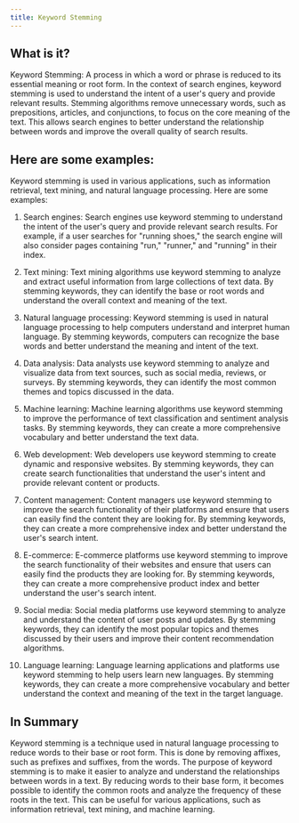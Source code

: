 ```yaml
---
title: Keyword Stemming
---
```




## What is it?

Keyword Stemming: A process in which a word or phrase is reduced to its essential meaning or root form. In the context of search engines, keyword stemming is used to understand the intent of a user's query and provide relevant results. Stemming algorithms remove unnecessary words, such as prepositions, articles, and conjunctions, to focus on the core meaning of the text. This allows search engines to better understand the relationship between words and improve the overall quality of search results.

## Here are some examples:

Keyword stemming is used in various applications, such as information retrieval, text mining, and natural language processing. Here are some examples:

1. Search engines: Search engines use keyword stemming to understand the intent of the user's query and provide relevant search results. For example, if a user searches for "running shoes," the search engine will also consider pages containing "run," "runner," and "running" in their index.

2. Text mining: Text mining algorithms use keyword stemming to analyze and extract useful information from large collections of text data. By stemming keywords, they can identify the base or root words and understand the overall context and meaning of the text.

3. Natural language processing: Keyword stemming is used in natural language processing to help computers understand and interpret human language. By stemming keywords, computers can recognize the base words and better understand the meaning and intent of the text.

4. Data analysis: Data analysts use keyword stemming to analyze and visualize data from text sources, such as social media, reviews, or surveys. By stemming keywords, they can identify the most common themes and topics discussed in the data.

5. Machine learning: Machine learning algorithms use keyword stemming to improve the performance of text classification and sentiment analysis tasks. By stemming keywords, they can create a more comprehensive vocabulary and better understand the text data.

6. Web development: Web developers use keyword stemming to create dynamic and responsive websites. By stemming keywords, they can create search functionalities that understand the user's intent and provide relevant content or products.

7. Content management: Content managers use keyword stemming to improve the search functionality of their platforms and ensure that users can easily find the content they are looking for. By stemming keywords, they can create a more comprehensive index and better understand the user's search intent.

8. E-commerce: E-commerce platforms use keyword stemming to improve the search functionality of their websites and ensure that users can easily find the products they are looking for. By stemming keywords, they can create a more comprehensive product index and better understand the user's search intent.

9. Social media: Social media platforms use keyword stemming to analyze and understand the content of user posts and updates. By stemming keywords, they can identify the most popular topics and themes discussed by their users and improve their content recommendation algorithms.

10. Language learning: Language learning applications and platforms use keyword stemming to help users learn new languages. By stemming keywords, they can create a more comprehensive vocabulary and better understand the context and meaning of the text in the target language.

## In Summary

Keyword stemming is a technique used in natural language processing to reduce words to their base or root form. This is done by removing affixes, such as prefixes and suffixes, from the words. The purpose of keyword stemming is to make it easier to analyze and understand the relationships between words in a text. By reducing words to their base form, it becomes possible to identify the common roots and analyze the frequency of these roots in the text. This can be useful for various applications, such as information retrieval, text mining, and machine learning.